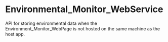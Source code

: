 # Environmental_Monitor_WebService
API for storing environmental data when the Environment_Monitor_WebPage is not hosted on the same machine as the host app.
